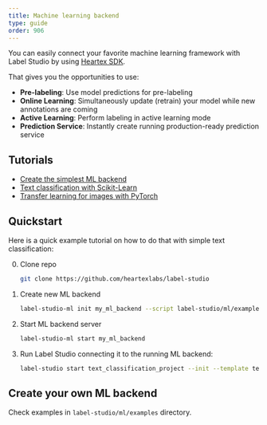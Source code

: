 ```yaml
---
title: Machine learning backend
type: guide
order: 906
---
```


You can easily connect your favorite machine learning framework with Label Studio by using [Heartex SDK](https://github.com/heartexlabs/pyheartex). 

That gives you the opportunities to use:
- **Pre-labeling**: Use model predictions for pre-labeling
- **Online Learning**: Simultaneously update (retrain) your model while new annotations are coming
- **Active Learning**: Perform labeling in active learning mode
- **Prediction Service**: Instantly create running production-ready prediction service


## Tutorials

- [Create the simplest ML backend](/tutorials/dummy_model.html)
- [Text classification with Scikit-Learn](/tutorials/sklearn-text-classifier.html)
- [Transfer learning for images with PyTorch](/tutorials/pytorch-image-transfer-learning.html)

## Quickstart

Here is a quick example tutorial on how to do that with simple text classification:

0. Clone repo
   ```bash
   git clone https://github.com/heartexlabs/label-studio  
   ```
   
1. Create new ML backend
   ```bash
   label-studio-ml init my_ml_backend --script label-studio/ml/examples/simple_text_classifier.py
   ```
   
2. Start ML backend server
   ```bash
   label-studio-ml start my_ml_backend
   ```
   
3. Run Label Studio connecting it to the running ML backend:
    ```bash
    label-studio start text_classification_project --init --template text_sentiment --ml-backend-url http://localhost:9090
    ```

## Create your own ML backend

Check examples in `label-studio/ml/examples` directory.